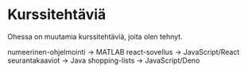 # Kurssitehtäviä

Ohessa on muutamia kurssitehtäviä, joita olen tehnyt.

numeerinen-ohjelmointi -> MATLAB
react-sovellus -> JavaScript/React
seurantakaaviot -> Java
shopping-lists -> JavaScript/Deno
